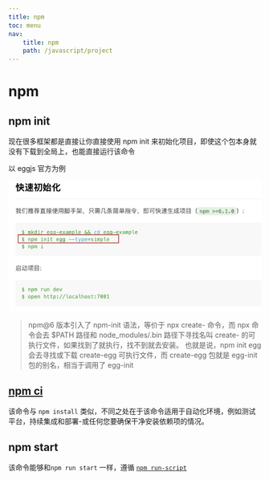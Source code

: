 ```yaml
---
title: npm
toc: menu
nav:
    title: npm
    path: /javascript/project
---
```


# npm

## npm init

现在很多框架都是直接让你直接使用 npm init <project-command> 来初始化项目，即使这个包本身就没有下载到全局上，也能直接运行该命令

以 eggjs 官方为例

<img src="./pic/eggjs-npm.jpg" />

> npm@6 版本引入了 npm-init <initializer> 语法，等价于 npx create-<initializer> 命令，而 npx 命令会去 \$PATH 路径和
> node_modules/.bin 路径下寻找名叫 create-<initializer> 的可执行文件，如果找到了就执行，找不到就去安装。
> 也就是说，npm init egg 会去寻找或下载 create-egg 可执行文件，而 create-egg 包就是 egg-init 包的别名，相当于调用了 egg-init

## [npm ci](https://docs.npmjs.com/cli/v7/commands/npm-ci)

该命令与 `npm install` 类似，不同之处在于该命令适用于自动化环境，例如测试平台，持续集成和部署-或任何您要确保干净安装依赖项的情况。

## npm start

该命令能够和`npm run start` 一样，遵循 [`npm run-script`](https://docs.npmjs.com/cli/v7/commands/npm-run-script)
